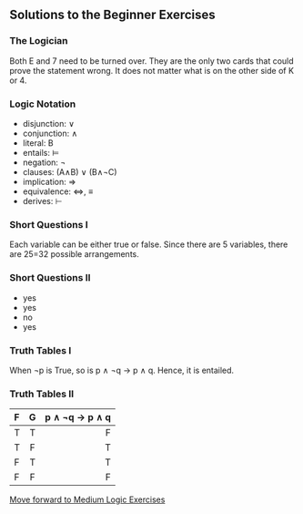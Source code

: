 ## Solutions to the Beginner Exercises

### The Logician

Both  E and 7 need to be turned over. They are the only two cards that could prove the statement wrong. It does not matter what is on the other side of K or 4.

### Logic Notation

- disjunction: ∨
- conjunction: ∧
- literal: B
- entails: ⊨
- negation: ¬
- clauses: (A∧B) ∨ (B∧¬C)
- implication: ⇒
- equivalence: ⇔, ≡
- derives: ⊢

### Short Questions I

Each variable can be either true or false. Since there are 5 variables, there are 25=32 possible arrangements.

### Short Questions II

- yes
- yes
- no
- yes

### Truth Tables I

When ¬p is True, so is p ∧ ¬q → p ∧ q. Hence, it is entailed.

### Truth Tables II

| F    | G    | p ∧ ¬q → p ∧ q |
| :--- |:----:|           ---: |
| T    | T    |        F       |
| T    | F    |        T       |
| F    | T    |        T       |
| F    | F    |        F       |

[Move forward to Medium Logic Exercises](https://github.com/UMdecisionsupport/DecisionSupport2023/blob/main/Logic/Medium.md)
